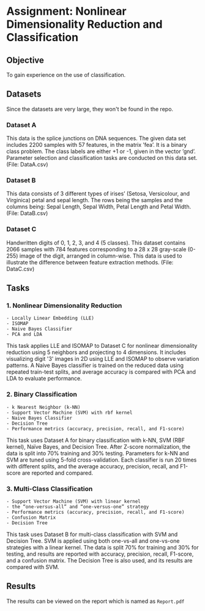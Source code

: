 # Assignment: Nonlinear Dimensionality Reduction and Classification

## Objective

To gain experience on the use of classification.

## Datasets

Since the datasets are very large, they won't be found in the repo.

### Dataset A
This data is the splice junctions on DNA sequences. The given data set includes 2200 samples with 57 features, in the matrix ’fea’. It is a binary class problem. The class labels are either +1 or -1, given in the vector ’gnd’. Parameter selection and classification tasks are conducted on this data set. (File: DataA.csv) 

### Dataset B
This data consists of 3 different types of irises’ (Setosa, Versicolour, and Virginica) petal and sepal length. The rows being the samples and the columns being: Sepal Length, Sepal Width, Petal Length and Petal Width. (File: DataB.csv)

### Dataset C
Handwritten digits of 0, 1, 2, 3, and 4 (5 classes). This dataset contains 2066 samples with 784 features corresponding to a 28 x 28 gray-scale (0-255) image of the digit, arranged in column-wise. This data is used to illustrate the difference between feature extraction methods. (File: DataC.csv)

## Tasks

### 1. Nonlinear Dimensionality Reduction
    - Locally Linear Embedding (LLE)
    - ISOMAP
    - Naive Bayes Classifier
    - PCA and LDA

This task applies LLE and ISOMAP to Dataset C for nonlinear dimensionality reduction using 5 neighbors and projecting to 4 dimensions. It includes visualizing digit '3' images in 2D using LLE and ISOMAP to observe variation patterns. A Naive Bayes classifier is trained on the reduced data using repeated train-test splits, and average accuracy is compared with PCA and LDA to evaluate performance.

### 2. Binary Classification
    - k Nearest Neighbor (k-NN)
    - Support Vector Machine (SVM) with rbf kernel
    - Naive Bayes Classifier
    - Decision Tree
    - Performance metrics (accuracy, precision, recall, and F1-score)

This task uses Dataset A for binary classification with k-NN, SVM (RBF kernel), Naïve Bayes, and Decision Tree. After Z-score normalization, the data is split into 70% training and 30% testing. Parameters for k-NN and SVM are tuned using 5-fold cross-validation. Each classifier is run 20 times with different splits, and the average accuracy, precision, recall, and F1-score are reported and compared.

### 3. Multi-Class Classification
    - Support Vector Machine (SVM) with linear kernel
    - the “one-versus-all” and “one-versus-one” strategy
    - Performance metrics (accuracy, precision, recall, and F1-score)
    - Confusion Matrix
    - Decision Tree

This task uses Dataset B for multi-class classification with SVM and Decision Tree. SVM is applied using both one-vs-all and one-vs-one strategies with a linear kernel. The data is split 70% for training and 30% for testing, and results are reported with accuracy, precision, recall, F1-score, and a confusion matrix. The Decision Tree is also used, and its results are compared with SVM.

## Results

The results can be viewed on the report which is named as `Report.pdf`